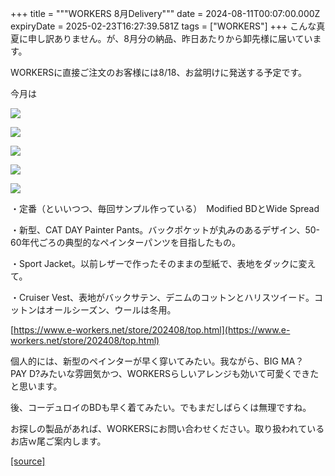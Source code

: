 +++
title = """WORKERS 8月Delivery"""
date = 2024-08-11T00:07:00.000Z
expiryDate = 2025-02-23T16:27:39.581Z
tags = ["WORKERS"]
+++
こんな真夏に申し訳ありません。が、8月分の納品、昨日あたりから卸先様に届いています。

WORKERSに直接ご注文のお客様には8/18、お盆明けに発送する予定です。

今月は

  

[![](https://blogger.googleusercontent.com/img/b/R29vZ2xl/AVvXsEj4WA9rLi6EasRIJQ8za_BSodqTD86cSVGUPCA0ljdgkDLKQklIHYyyr1sy1hQwKu2EH8m9rZOnP3S6auNkWgIi_VyzVv6QSY6qY6bD_g_Z4ZTfQYdCmU3ysrcLgox9Y_KsnxV6go6I3ARRNwGjj_Rmp44MgIc_w1xjxYtx7VzM3ffUwfSeMEHpQ19AEbs/s320/3.jpg)](https://blogger.googleusercontent.com/img/b/R29vZ2xl/AVvXsEj4WA9rLi6EasRIJQ8za_BSodqTD86cSVGUPCA0ljdgkDLKQklIHYyyr1sy1hQwKu2EH8m9rZOnP3S6auNkWgIi_VyzVv6QSY6qY6bD_g_Z4ZTfQYdCmU3ysrcLgox9Y_KsnxV6go6I3ARRNwGjj_Rmp44MgIc_w1xjxYtx7VzM3ffUwfSeMEHpQ19AEbs/s1125/3.jpg)

  

[![](https://blogger.googleusercontent.com/img/b/R29vZ2xl/AVvXsEiqIINHTow92-RFfawylmTS5ytmTKQ4CUoDF4Nzm9Yw8Tx9NB_rxAK3ePioRMWm8H1X_xIrmj1UmVsA57EMUb-rTYeVjju-pHfJPwfaDONuHGxhV_6d4is39gBPEw4exO_XJaF9NDJYLeu6CpyZvGsCq-ElOQOD2bQjdtaHRHrjnkAT31et-3MHlr_60vo/s320/i1-3.jpg)](https://blogger.googleusercontent.com/img/b/R29vZ2xl/AVvXsEiqIINHTow92-RFfawylmTS5ytmTKQ4CUoDF4Nzm9Yw8Tx9NB_rxAK3ePioRMWm8H1X_xIrmj1UmVsA57EMUb-rTYeVjju-pHfJPwfaDONuHGxhV_6d4is39gBPEw4exO_XJaF9NDJYLeu6CpyZvGsCq-ElOQOD2bQjdtaHRHrjnkAT31et-3MHlr_60vo/s1050/i1-3.jpg)

  

[![](https://blogger.googleusercontent.com/img/b/R29vZ2xl/AVvXsEjn9L4GkDrzj3s1w8N9hsaQ3L3wEb1CVotRLu2b5fpqlgHj2Udg3zoIpUomPpsz7mWPtgi_kAEmPKmAyY956AE4ha-nmEg2tF8zZrZsjcZS2tzGcLBnwVhPl_2UfbxIjIl9Ke-WYG2KgjPTnyxOy_SHhB3bg3rbPnpQzWIllyEVnnrmSqgc3LyFz_Kn8Qg/s320/i3-3.jpg)](https://blogger.googleusercontent.com/img/b/R29vZ2xl/AVvXsEjn9L4GkDrzj3s1w8N9hsaQ3L3wEb1CVotRLu2b5fpqlgHj2Udg3zoIpUomPpsz7mWPtgi_kAEmPKmAyY956AE4ha-nmEg2tF8zZrZsjcZS2tzGcLBnwVhPl_2UfbxIjIl9Ke-WYG2KgjPTnyxOy_SHhB3bg3rbPnpQzWIllyEVnnrmSqgc3LyFz_Kn8Qg/s1050/i3-3.jpg)

  

[![](https://blogger.googleusercontent.com/img/b/R29vZ2xl/AVvXsEjG4al4LzmsOB74qW2vkXqTgACep1t17Cgjzmg5FOoIUPiy6O-JAwRf0N2TejACW3WcRWimUOXJsidbD8_4Ul-qZSUUL69wHvEiEujFlOaCuQgiMwYEDGGstrG2zJcnfbXIEWxvU8sV8qKlBGVtK263A_cs2li_iSEDPBCbJ89gFtvKeicXQEbzYFaOa34/s320/i4-3.jpg)](https://blogger.googleusercontent.com/img/b/R29vZ2xl/AVvXsEjG4al4LzmsOB74qW2vkXqTgACep1t17Cgjzmg5FOoIUPiy6O-JAwRf0N2TejACW3WcRWimUOXJsidbD8_4Ul-qZSUUL69wHvEiEujFlOaCuQgiMwYEDGGstrG2zJcnfbXIEWxvU8sV8qKlBGVtK263A_cs2li_iSEDPBCbJ89gFtvKeicXQEbzYFaOa34/s1050/i4-3.jpg)

  

[![](https://blogger.googleusercontent.com/img/b/R29vZ2xl/AVvXsEi0ruFtO5AasoVL8xBbf2b9JkZpow6SHAUlf9W-daUP5T0smLDhjlW54LIXHyj7NvQg8C9e2flenY4F3rGNDYb3Ob_EEGtBVjoApuOAYe_MEbGN9X1GvTvZ1wIHx9vEc_vaZ3A-nRhmTFnmj26qjxD4cHfNUmZnUGJawMAE-HtqbvcU2vxCbS3xNoDIJrU/s320/i5-4.jpg)](https://blogger.googleusercontent.com/img/b/R29vZ2xl/AVvXsEi0ruFtO5AasoVL8xBbf2b9JkZpow6SHAUlf9W-daUP5T0smLDhjlW54LIXHyj7NvQg8C9e2flenY4F3rGNDYb3Ob_EEGtBVjoApuOAYe_MEbGN9X1GvTvZ1wIHx9vEc_vaZ3A-nRhmTFnmj26qjxD4cHfNUmZnUGJawMAE-HtqbvcU2vxCbS3xNoDIJrU/s1050/i5-4.jpg)

  

  

・定番（といいつつ、毎回サンプル作っている）　Modified BDとWide Spread

・新型、CAT DAY Painter Pants。バックポケットが丸みのあるデザイン、50-60年代ごろの典型的なペインターパンツを目指したもの。

・Sport Jacket。以前レザーで作ったそのままの型紙で、表地をダックに変えて。

・Cruiser Vest、表地がバックサテン、デニムのコットンとハリスツイード。コットンはオールシーズン、ウールは冬用。

[https://www.e-workers.net/store/202408/top.html](https://www.e-workers.net/store/202408/top.html)

  

個人的には、新型のペインターが早く穿いてみたい。我ながら、BIG MA？　PAY D?みたいな雰囲気かつ、WORKERSらしいアレンジも効いて可愛くできたと思います。

後、コーデュロイのBDも早く着てみたい。でもまだしばらくは無理ですね。

お探しの製品があれば、WORKERSにお問い合わせください。取り扱われているお店ｗ尾ご案内します。

[[source]](http://eworkers.blogspot.com/2024/08/workers-8delivery.html)
